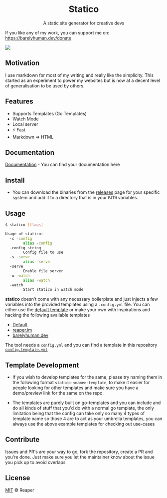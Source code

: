 <h1 align="center">Statico</h1>
<p align="center">A static site generator for creative devs</p>

If you like any of my work, you can support me on: https://barelyhuman.dev/donate

[![](https://img.shields.io/badge/license-mit-black?style=for-the-badge)](LICENSE)

## Motivation

I use markdown for most of my writing and really like the simplicity. This started as an experiment to power my websites but is now at a decent level of generalisation to be used by others.

## Features

- Supports Templates (Go Templates)
- Watch Mode
- Local server
- ⚡ Fast
- Markdown => HTML

## Documentation
[Documentation](https://statico.reaper.im/) - You can find your documentation here

## Install

- You can download the binaries from the [releases](/releases) page for your specific system and add it to a directory that is in your `PATH` variables.

## Usage

```sh
$ statico [flags]

Usage of statico:
  -c -config
        alias -config
  -config string
        Config file to use
  -s -serve
        alias -serve
  -serve
        Enable file server
  -w -watch
        alias -watch
  -watch
        Start statico in watch mode
```

**statico** doesn't come with any necessary boilerplate and just injects a few variables into the provided templates using a `.config.yml` file.
You can either use the [default template](https://github.com/barelyhuman/statico-default-template/) or make your own with inspirations and hacking the following available templates

- [Default](https://github.com/barelyhuman/statico-default-template/)
- [reaper.im](https://github.com/barelyhuman/reaper.im)
- [barelyhuman.dev](https://github.com/barelyhuman/barelyhuman.dev)

The tool needs a `config.yml` and you can find a template in this repository [`config.template.yml`](/config.template.yml)

## Template Development

- If you wish to develop templates for the same, please try naming them in the following format `statico-<name>-template`, to make it easier for people looking for other templates and make sure you have a demo/preview link for the same on the repo.

- The templates are purely built on go-templates and you can include and do all kinds of stuff that you'd do with a normal go template, the only limitation being that the config can take only so many 4 types of template name so those 4 are to act as your umbrella templates, you can always use the above example templates for checking out use-cases

## Contribute

Issues and PR's are your way to go, fork the repository, create a PR and you're done. Just make sure you let the maintainer know about the issue you pick up to avoid overlaps

## License

[MIT](LICENSE) &copy; Reaper
